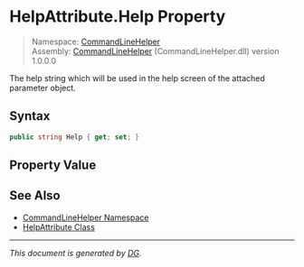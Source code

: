﻿# HelpAttribute.Help Property

> Namespace: [CommandLineHelper](_toc.CommandLineHelper.md#commandlinehelper-namespace)\
> Assembly: [CommandLineHelper](_toc.CommandLineHelper.md) (CommandLineHelper.dll) version 1.0.0.0

The help string which will be used in the help screen of the attached parameter object.

## Syntax

```csharp
public string Help { get; set; }
```

## Property Value



## See Also

- [CommandLineHelper Namespace](_toc.CommandLineHelper.md#commandlinehelper-namespace)
- [HelpAttribute Class](CommandLineHelper.HelpAttribute.md)

---

_This document is generated by [DG](https://github.com/Khojasteh/dg)._
